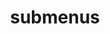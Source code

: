 ---
layout: page
title: submenus
nav: true
nav_order: 8
dropdown: true
children:
    - title: divider
    - title: projects
      permalink: /projects/
    - title: divider
    - title: blog
      permalink: /blog/
---
